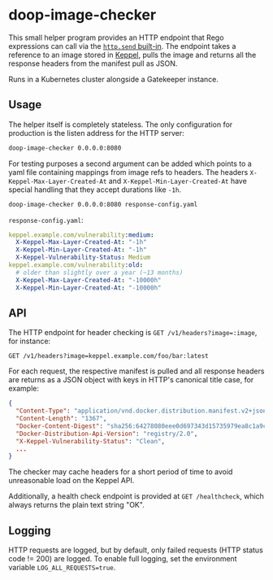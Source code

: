 # doop-image-checker

This small helper program provides an HTTP endpoint that Rego expressions can call via the
[`http.send` built-in](https://www.openpolicyagent.org/docs/latest/policy-reference/#http).
The endpoint takes a reference to an image stored in [Keppel](https://github.com/sapcc/keppel),
pulls the image and returns all the response headers from the manifest pull as JSON.

Runs in a Kubernetes cluster alongside a Gatekeeper instance.

## Usage

The helper itself is completely stateless. The only configuration for production is the listen
address for the HTTP server:

```bash
doop-image-checker 0.0.0.0:8080
```

For testing purposes a second argument can be added which points to a yaml file containing mappings from image refs to headers.
The headers `X-Keppel-Max-Layer-Created-At` and `X-Keppel-Min-Layer-Created-At` have special handling that they accept durations like `-1h`.

```bash
doop-image-checker 0.0.0.0:8080 response-config.yaml
```

`response-config.yaml`:

```yaml
keppel.example.com/vulnerability:medium:
  X-Keppel-Max-Layer-Created-At: "-1h"
  X-Keppel-Min-Layer-Created-At: "-1h"
  X-Keppel-Vulnerability-Status: Medium
keppel.example.com/vulnerability:old:
  # older than slightly over a year (~13 months)
  X-Keppel-Max-Layer-Created-At: "-10000h"
  X-Keppel-Min-Layer-Created-At: "-10000h"
```

## API

The HTTP endpoint for header checking is `GET /v1/headers?image=:image`, for instance:

```
GET /v1/headers?image=keppel.example.com/foo/bar:latest
```

For each request, the respective manifest is pulled and all response headers are returns as a JSON object with keys in HTTP's canonical title case, for example:

```json
{
  "Content-Type": "application/vnd.docker.distribution.manifest.v2+json",
  "Content-Length": "1367",
  "Docker-Content-Digest": "sha256:64278080eee0d697343d15735979ea8c1a9c3b330a5ac5195e6e713ea2f8b9ea",
  "Docker-Distribution-Api-Version": "registry/2.0",
  "X-Keppel-Vulnerability-Status": "Clean",
  ...
}
```

The checker may cache headers for a short period of time to avoid unreasonable
load on the Keppel API.

Additionally, a health check endpoint is provided at `GET /healthcheck`, which
always returns the plain text string "OK".

## Logging

HTTP requests are logged, but by default, only failed requests (HTTP status code
!= 200) are logged. To enable full logging, set the environment variable
`LOG_ALL_REQUESTS=true`.
